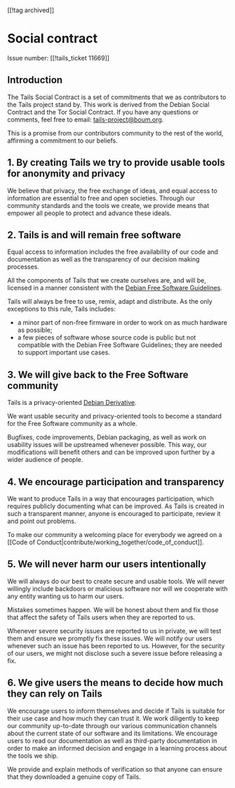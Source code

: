 [[!tag archived]]

# Social contract

Issue number: [[!tails_ticket 11669]]

## Introduction

The Tails Social Contract is a set of commitments that we as contributors to the Tails project stand by. This work is derived from the Debian Social Contract and the Tor Social Contract. If you have any questions or comments, feel free to email: <tails-project@boum.org>.

This is a promise from our contributors community to the rest of the world, affirming a commitment to our beliefs.

## 1. By creating Tails we try to provide usable tools for anonymity and privacy

We believe that privacy, the free exchange of ideas, and equal access to information are essential to free and open societies. Through our community standards and the tools we create, we provide means that empower all people to protect and advance these ideals.


## 2. Tails is and will remain free software

Equal access to information includes the free availability of our code and documentation as well as the transparency of our decision making processes.

All the components of Tails that we create ourselves are, and will be, licensed in a manner consistent with the [Debian Free Software Guidelines](https://www.debian.org/social_contract).

Tails will always be free to use, remix, adapt and distribute.
As the only exceptions to this rule, Tails includes:

   * a minor part of non-free firmware in order to work on as much hardware as possible;
   * a few pieces of software whose source code is public but not compatible with the Debian Free Software Guidelines; they are needed to support important use cases.

## 3. We will give back to the Free Software community

Tails is a privacy-oriented [Debian Derivative](https://wiki.debian.org/Derivatives).

We want usable security and privacy-oriented tools to become a standard for the Free Software community as a whole.

Bugfixes, code improvements, Debian packaging, as well as work on usability issues will be upstreamed whenever possible. This way, our modifications will benefit others and can be improved upon further by a wider audience of people.

## 4. We encourage participation and transparency

We want to produce Tails in a way that encourages participation, which requires publicly documenting what can be improved.
As Tails is created in such a transparent manner, anyone is encouraged to participate, review it and point out problems.

To make our community a welcoming place for everybody we agreed on a [[Code of Conduct|contribute/working_together/code_of_conduct]].

## 5. We will never harm our users intentionally

We will always do our best to create secure and usable tools. We will never willingly include backdoors or malicious software nor will we cooperate with any entity wanting us to harm our users.

Mistakes sometimes happen. We will be honest about them and fix those that affect the safety of Tails users when they are reported to us.

Whenever severe security issues are reported to us in private, we will test them and ensure we promptly fix these issues. We will notify our users whenever such an issue has been reported to us. However, for the security of our users, we might not disclose such a severe issue before releasing a fix.

## 6. We give users the means to decide how much they can rely on Tails

We encourage users to inform themselves and decide if Tails is suitable for their use case and how much they can trust it. We work diligently to keep our community up-to-date through our various communication channels about the current state of our software and its limitations. We encourage users to read our documentation as well as third-party documentation in order to make an informed decision and engage in a learning process about the tools we ship.

We provide and explain methods of verification so that anyone can ensure that they downloaded a genuine copy of Tails.
